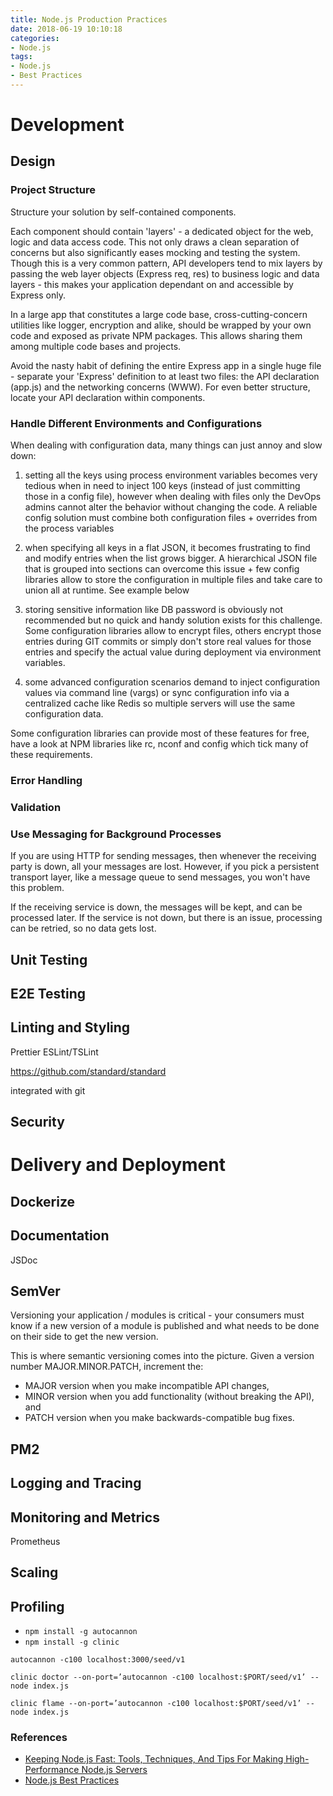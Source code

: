 ```yaml
---
title: Node.js Production Practices
date: 2018-06-19 10:10:18
categories:
- Node.js
tags:
- Node.js
- Best Practices
---
```


# Development

## Design

### Project Structure

Structure your solution by self-contained components.

Each component should contain 'layers' - a dedicated object for the web, logic and data access code. This not only draws a clean separation of concerns but also significantly eases mocking and testing the system. Though this is a very common pattern, API developers tend to mix layers by passing the web layer objects (Express req, res) to business logic and data layers - this makes your application dependant on and accessible by Express only.

In a large app that constitutes a large code base, cross-cutting-concern utilities like logger, encryption and alike, should be wrapped by your own code and exposed as private NPM packages. This allows sharing them among multiple code bases and projects.

Avoid the nasty habit of defining the entire Express app in a single huge file - separate your 'Express' definition to at least two files: the API declaration (app.js) and the networking concerns (WWW). For even better structure, locate your API declaration within components.

### Handle Different Environments and Configurations

When dealing with configuration data, many things can just annoy and slow down:

1. setting all the keys using process environment variables becomes very tedious when in need to inject 100 keys (instead of just committing those in a config file), however when dealing with files only the DevOps admins cannot alter the behavior without changing the code. A reliable config solution must combine both configuration files + overrides from the process variables

2. when specifying all keys in a flat JSON, it becomes frustrating to find and modify entries when the list grows bigger. A hierarchical JSON file that is grouped into sections can overcome this issue + few config libraries allow to store the configuration in multiple files and take care to union all at runtime. See example below

3. storing sensitive information like DB password is obviously not recommended but no quick and handy solution exists for this challenge. Some configuration libraries allow to encrypt files, others encrypt those entries during GIT commits or simply don't store real values for those entries and specify the actual value during deployment via environment variables.

4. some advanced configuration scenarios demand to inject configuration values via command line (vargs) or sync configuration info via a centralized cache like Redis so multiple servers will use the same configuration data.

Some configuration libraries can provide most of these features for free, have a look at NPM libraries like rc, nconf and config which tick many of these requirements.

### Error Handling


### Validation

### Use Messaging for Background Processes

If you are using HTTP for sending messages, then whenever the receiving party is down, all your messages are lost. However, if you pick a persistent transport layer, like a message queue to send messages, you won't have this problem.

If the receiving service is down, the messages will be kept, and can be processed later. If the service is not down, but there is an issue, processing can be retried, so no data gets lost.

## Unit Testing

## E2E Testing

## Linting and Styling
Prettier
ESLint/TSLint

https://github.com/standard/standard

integrated with git

## Security

# Delivery and Deployment

## Dockerize

## Documentation

JSDoc

## SemVer

Versioning your application / modules is critical - your consumers must know if a new version of a module is published and what needs to be done on their side to get the new version.

This is where semantic versioning comes into the picture. Given a version number MAJOR.MINOR.PATCH, increment the:
* MAJOR version when you make incompatible API changes,
* MINOR version when you add functionality (without breaking the API), and
* PATCH version when you make backwards-compatible bug fixes.

## PM2

## Logging and Tracing

## Monitoring and Metrics
Prometheus

## Scaling

## Profiling

* `npm install -g autocannon`
* `npm install -g clinic`

`autocannon -c100 localhost:3000/seed/v1`

`clinic doctor --on-port=’autocannon -c100 localhost:$PORT/seed/v1’ -- node index.js`

`clinic flame --on-port=’autocannon -c100 localhost:$PORT/seed/v1’ -- node index.js`

### References
* [Keeping Node.js Fast: Tools, Techniques, And Tips For Making High-Performance Node.js Servers](https://www.smashingmagazine.com/2018/06/nodejs-tools-techniques-performance-servers/)
* [Node.js Best Practices](https://github.com/i0natan/nodebestpractices/blob/master/README.md#5-going-to-production-practices)